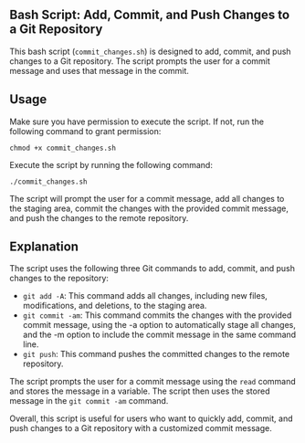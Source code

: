 ## Bash Script: Add, Commit, and Push Changes to a Git Repository
This bash script (`commit_changes.sh`) is designed to add, commit, and push changes to a Git repository. The script prompts the user for a commit message and uses that message in the commit.

## Usage
Make sure you have permission to execute the script. If not, run the following command to grant permission:

```console
chmod +x commit_changes.sh
```
Execute the script by running the following command:

```console
./commit_changes.sh
```

The script will prompt the user for a commit message, add all changes to the staging area, commit the changes with the provided commit message, and push the changes to the remote repository.

## Explanation

The script uses the following three Git commands to add, commit, and push changes to the repository:

* `git add -A`: This command adds all changes, including new files, modifications, and deletions, to the staging area.
* `git commit -am`: This command commits the changes with the provided commit message, using the -a option to automatically stage all changes, and the -m option to include the commit message in the same command line.
* `git push`: This command pushes the committed changes to the remote repository.

The script prompts the user for a commit message using the `read` command and stores the message in a variable. The script then uses the stored message in the `git commit -am` command.

Overall, this script is useful for users who want to quickly add, commit, and push changes to a Git repository with a customized commit message.
